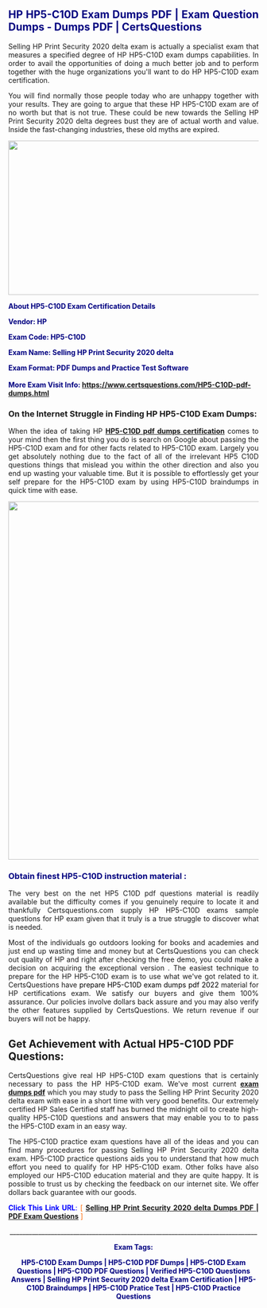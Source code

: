 <h2 style="text-align: justify;"><span style="color: #000080;">HP HP5-C10D Exam Dumps PDF | Exam Question Dumps - Dumps PDF | CertsQuestions</span></h2>
<p style="text-align: justify;">Selling HP Print Security 2020 delta exam is actually a specialist exam that measures a specified degree of HP  HP5-C10D exam dumps capabilities. In order to avail the opportunities of doing a much better job and to perform together with the huge organizations you'll want to do HP HP5-C10D exam certification.</p>
<p style="text-align: justify;">You will find normally those people today who are unhappy together with your results. They are going to argue that these HP  HP5-C10D exam are of no worth but that is not true. These could be new towards the Selling HP Print Security 2020 delta degrees bust they are of actual worth and value. Inside the fast-changing industries, these old myths are expired.</p>
<p><img style="display: block; margin-left: auto; margin-right: auto;" src="https://i.imgur.com/eaP4ae9.png" width="840" height="310" /></p>
<p><span style="color: #000080;"><strong>About HP5-C10D Exam Certification Details</strong></span></p>
<p><span style="color: #000080;"><strong>Vendor: HP<br /></strong></span></p>
<p><span style="color: #000080;"><strong>Exam Code: HP5-C10D</strong></span></p>
<p><span style="color: #000080;"><strong>Exam Name: Selling HP Print Security 2020 delta</strong></span></p>
<p><span style="color: #000080;"><strong>Exam Format: PDF Dumps and Practice Test Software<br /><br />More Exam Visit Info: <span style="color: #ff6600;"><a href="https://www.certsquestions.com/HP5-C10D-pdf-dumps.html">https://www.certsquestions.com/HP5-C10D-pdf-dumps.html</a></span></strong></span></p>
<h3>On the Internet Struggle in Finding HP HP5-C10D Exam Dumps:</h3>
<p style="text-align: justify;">When the idea of taking HP <a href="https://www.certsquestions.com/HP5-C10D-pdf-dumps.html"><strong> HP5-C10D pdf dumps certification</strong></a> comes to your mind then the first thing you do is search on Google about passing the HP5-C10D exam and for other facts related to HP5-C10D exam. Largely you get absolutely nothing due to the fact of all of the irrelevant HP5 C10D questions things that mislead you within the other direction and also you end up wasting your valuable time. But it is possible to effortlessly get your self prepare for the HP5-C10D exam by using HP5-C10D braindumps in quick time with ease.</p>
<p><a href="https://www.certsquestions.com/HP5-C10D-pdf-dumps.html"><img style="display: block; margin-left: auto; margin-right: auto;" src="https://i.imgur.com/pxhoKQ2.png" width="720" /></a></p>
<h3><span style="color: #000080;">Obtain finest  HP5-C10D instruction material :</span></h3>
<p style="text-align: justify;">The very best on the net HP5 C10D pdf questions material is readily available but the difficulty comes if you genuinely require to locate it and thankfully Certsquestions.com supply HP HP5-C10D exams sample questions for HP  exam given that it truly is a true struggle to discover what is needed.</p>
<p style="text-align: justify;">Most of the individuals go outdoors looking for books and academies and just end up wasting time and money but at CertsQuestions you can check out quality of HP  and right after checking the free demo, you could make a decision on acquiring the exceptional version . The easiest technique to prepare for the HP HP5-C10D exam is to use what we've got related to it. CertsQuestions have <span style="color: #000000;">prepare HP5-C10D exam dumps pdf 2022</span> material for HP certifications exam. We satisfy our buyers and give them 100% assurance. Our policies involve dollars back assure and you may also verify the other features supplied by CertsQuestions. We return revenue if our buyers will not be happy.</p>
<h2>Get Achievement with Actual HP5-C10D PDF Questions:</h2>
<p style="text-align: justify;">CertsQuestions give real HP HP5-C10D exam questions that is certainly necessary to pass the HP  HP5-C10D exam. We've most current<strong>&nbsp;<a href="https://www.certsquestions.com/">exam dumps pdf</a></strong>&nbsp;which you may study to pass the Selling HP Print Security 2020 delta exam with ease in a short time with very good benefits. Our extremely certified HP Sales Certified staff has burned the midnight oil to create high-quality HP5-C10D questions and answers that may enable you to to pass the HP5-C10D exam in an easy way.</p>
<p style="text-align: justify;">The HP5-C10D practice exam questions have all of the ideas and you can find many procedures for passing Selling HP Print Security 2020 delta exam. HP5-C10D practice questions aids you to understand that how much effort you need to qualify for HP  HP5-C10D exam. Other folks have also employed our HP5-C10D education material and they are quite happy. It is possible to trust us by checking the feedback on our internet site. We offer dollars back guarantee with our goods.</p>
<p style="text-align: justify;"><span style="color: #0000ff;"><strong>Click This Link URL</strong>:</span> <span style="color: #ff6600;">[ <strong><a href="https://www.certsquestions.com/hp-sales-certified-certification.html">Selling HP Print Security 2020 delta Dumps PDF | PDF Exam Questions</a></strong> ]</span></p>
<p style="text-align: center;">______________________________________________________________________________</p>
<p style="text-align: center;"><span style="color: #000080;"><strong>Exam Tags:</strong></span></p>
<p style="text-align: center;"><span style="color: #000080;"><strong>HP5-C10D Exam Dumps | HP5-C10D PDF Dumps | HP5-C10D Exam Questions | HP5-C10D PDF Questions | Verified HP5-C10D Questions Answers | Selling HP Print Security 2020 delta Exam Certification | HP5-C10D Braindumps | HP5-C10D Pratice Test | HP5-C10D Practice Questions</strong></span></p>
